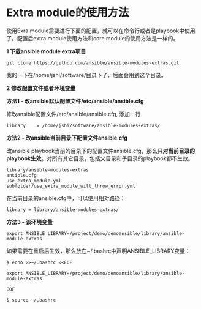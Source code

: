 # Extra module的使用方法

使用Exra module需要进行下面的配置，就可以在命令行或者是playbook中使用了。配置后extra module使用方法和core module的使用方法是一样的。

**1 下载ansible module extra项目**

```
git clone https://github.com/ansible/ansible-modules-extras.git
```

我的一下在/home/jshi/software/目录下了，后面会用到这个目录。

**2 修改配置文件或者环境变量**

**方法1 - 改ansible默认配置文件/etc/ansible/ansible.cfg**

修改ansible配置文件/etc/ansible/ansible.cfg, 添加一行

```
library    = /home/jshi/software/ansible-modules-extras/
```

**方法2 - 改ansible当前目录下配置文件ansible.cfg**

改ansible playbook当前的目录下的配置文件ansible.cfg，那么只**对当前目录的playbook生效**。对所有其它目录，包括父目录和子目录的playbook都不生效。

```
library/ansible-modules-extras
ansible.cfg
use_extra_module.yml
subfolder/use_extra_module_will_throw_error.yml
```

在当前目录的ansible.cfg中，可以使用相对路径：

```
library = library/ansible-modules-extras/
```

**方法3 - 该环境变量**

```
export ANSIBLE_LIBRARY=/project/demo/demoansible/library/ansible-module-extras
```

如果需要在重启后生效，那么放在~/.bashrc中声明ANSIBLE\_LIBRARY变量：

```
$ echo >>~/.bashrc <<EOF

export ANSIBLE_LIBRARY=/project/demo/demoansible/library/ansible-module-extras

EOF

$ source ~/.bashrc
```



